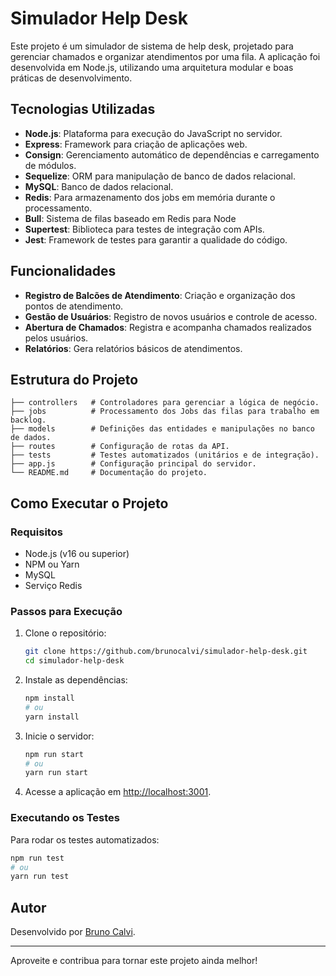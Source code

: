 # Simulador Help Desk

Este projeto é um simulador de sistema de help desk, projetado para gerenciar chamados e organizar atendimentos por uma fila. A aplicação foi desenvolvida em Node.js, utilizando uma arquitetura modular e boas práticas de desenvolvimento.

## Tecnologias Utilizadas

- **Node.js**: Plataforma para execução do JavaScript no servidor.
- **Express**: Framework para criação de aplicações web.
- **Consign**: Gerenciamento automático de dependências e carregamento de módulos.
- **Sequelize**: ORM para manipulação de banco de dados relacional.
- **MySQL**: Banco de dados relacional.
- **Redis**: Para armazenamento dos jobs em memória durante o processamento.
- **Bull**: Sistema de filas baseado em Redis para Node
- **Supertest**: Biblioteca para testes de integração com APIs.
- **Jest**: Framework de testes para garantir a qualidade do código.

## Funcionalidades

- **Registro de Balcões de Atendimento**: Criação e organização dos pontos de atendimento.
- **Gestão de Usuários**: Registro de novos usuários e controle de acesso.
- **Abertura de Chamados**: Registra e acompanha chamados realizados pelos usuários.
- **Relatórios**: Gera relatórios básicos de atendimentos.

## Estrutura do Projeto

```plaintext
├── controllers   # Controladores para gerenciar a lógica de negócio.
├── jobs          # Processamento dos Jobs das filas para trabalho em backlog.
├── models        # Definições das entidades e manipulações no banco de dados.
├── routes        # Configuração de rotas da API.
├── tests         # Testes automatizados (unitários e de integração).
├── app.js        # Configuração principal do servidor.
└── README.md     # Documentação do projeto.
```

## Como Executar o Projeto

### Requisitos

- Node.js (v16 ou superior)
- NPM ou Yarn
- MySQL
- Serviço Redis

### Passos para Execução

1. Clone o repositório:
   ```bash
   git clone https://github.com/brunocalvi/simulador-help-desk.git
   cd simulador-help-desk
   ```

2. Instale as dependências:
   ```bash
   npm install
   # ou
   yarn install
   ```

3. Inicie o servidor:
   ```bash
   npm run start
   # ou
   yarn run start
   ```

4. Acesse a aplicação em [http://localhost:3001](http://localhost:3001).

### Executando os Testes

Para rodar os testes automatizados:
```bash
npm run test
# ou
yarn run test
```

## Autor

Desenvolvido por [Bruno Calvi](https://github.com/brunocalvi).

---

Aproveite e contribua para tornar este projeto ainda melhor!

